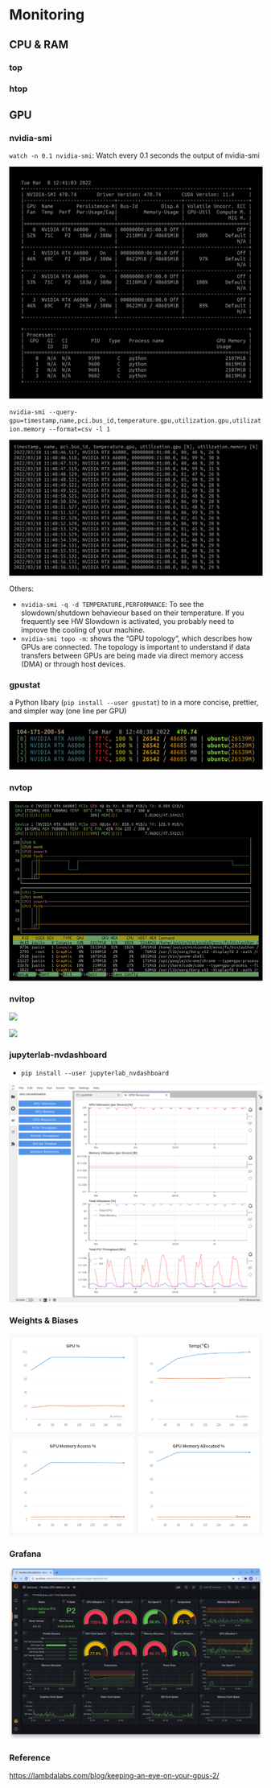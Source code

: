 # Monitoring

## CPU & RAM

### top

### htop





## GPU


### nvidia-smi

`watch -n 0.1 nvidia-smi`: Watch every 0.1 seconds the output of nvidia-smi

![](../img/monitoring/gpu/1-nvidiasmi.png)


`nvidia-smi --query-gpu=timestamp,name,pci.bus_id,temperature.gpu,utilization.gpu,utilization.memory --format=csv -l 1`


![](../img/monitoring/gpu/2-nvidiasmi2.png)


Others:
- `nvidia-smi -q -d TEMPERATURE,PERFORMANCE`: To see the slowdown/shutdown behavieour based on their temperature. If you frequently see HW Slowdown is activated, you probably need to improve the cooling of your machine. 
- `nvidia-smi topo -m`: shows the “GPU topology“, which describes how GPUs are connected. The topology is important to understand if data transfers between GPUs are being made via direct memory access (DMA) or through host devices.



### gpustat

a Python libary (`pip install --user gpustat`) to in a more concise, prettier, and simpler way (one line per GPU)

![](../img/monitoring/gpu/3-gpustat.png)



### nvtop

![](../img/monitoring/gpu/4-nvtop.png)



### nvitop

![](../img/monitoring/gpu/5-nvtop.png)

![](../img/monitoring/gpu/6-nvtop2.png)



### jupyterlab-nvdashboard

- `pip install --user jupyterlab_nvdashboard`

![](../img/monitoring/gpu/7-jupyterlab-nvdashboard.png)


### Weights & Biases

![](../img/monitoring/gpu/8-wandb.png)



### Grafana

![](../img/monitoring/gpu/9-grafana.png)





### Reference

https://lambdalabs.com/blog/keeping-an-eye-on-your-gpus-2/